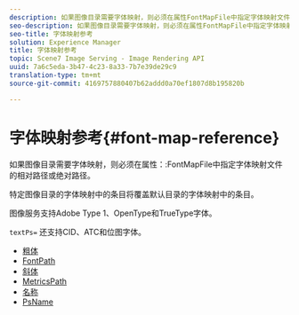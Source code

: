 ```yaml
---
description: 如果图像目录需要字体映射，则必须在属性FontMapFile中指定字体映射文件的相对或绝对路径。
seo-description: 如果图像目录需要字体映射，则必须在属性FontMapFile中指定字体映射文件的相对或绝对路径。
seo-title: 字体映射参考
solution: Experience Manager
title: 字体映射参考
topic: Scene7 Image Serving - Image Rendering API
uuid: 7a6c5eda-3b47-4c23-8a33-7b7e39de29c9
translation-type: tm+mt
source-git-commit: 4169757880407b62addd0a70ef1807d8b195820b

---
```



# 字体映射参考{#font-map-reference}

如果图像目录需要字体映射，则必须在属性：:FontMapFile中指定字体映射文件的相对路径或绝对路径。

特定图像目录的字体映射中的条目将覆盖默认目录的字体映射中的条目。

图像服务支持Adobe Type 1、OpenType和TrueType字体。

`textPs=` 还支持CID、ATC和位图字体。

* [粗体](r-bold-font.md)
* [FontPath](r-fontpath-font.md)
* [斜体](r-italic-font.md)
* [MetricsPath](r-metricspath-font.md)
* [名称](r-name-font.md)
* [PsName](r-psname-font.md)
